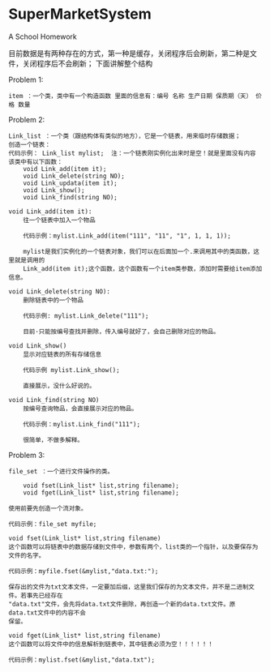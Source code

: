 # SuperMarketSystem
A School Homework

目前数据是有两种存在的方式，第一种是缓存，关闭程序后会刷新，第二种是文件，关闭程序后不会刷新；
下面讲解整个结构

Problem 1:

    item ：一个类，类中有一个构造函数 里面的信息有：编号 名称 生产日期 保质期（天） 价格 数量

Problem 2:

    Link_list ：一个类（跟结构体有类似的地方），它是一个链表，用来临时存储数据；
    创造一个链表：
    代码示例： Link_list mylist;  注：一个链表刚实例化出来时是空！就是里面没有内容
    该类中有以下函数：
     	void Link_add(item it);
		void Link_delete(string NO);
		void Link_updata(item it);
		void Link_show();
		void Link_find(string NO);

    void Link_add(item it):
        往一个链表中加入一个物品

        代码示例：mylist.Link_add(item("111", "11", "1", 1, 1, 1));

        mylist是我们实例化的一个链表对象，我们可以在后面加一个.来调用其中的类函数，这里就是调用的
        Link_add(item it);这个函数，这个函数有一个item类参数，添加时需要给item添加信息。
    
    void Link_delete(string NO):
        删除链表中的一个物品

        代码示例: mylist.Link_delete("111");

        目前·只能按编号查找并删除，传入编号就好了，会自己删除对应的物品。

    void Link_show()
        显示对应链表的所有存储信息

        代码示例 mylist.Link_show();

        直接展示，没什么好说的。

    void Link_find(string NO)
        按编号查询物品，会直接展示对应的物品。

        代码示例：mylist.Link_find("111");

        很简单，不做多解释。


Problem 3:

    file_set ：一个进行文件操作的类。

    	void fset(Link_list* list,string filename);
		void fget(Link_list* list,string filename);

    使用前要先创造一个流对象。

    代码示例：file_set myfile;

    void fset(Link_list* list,string filename)
    这个函数可以将链表中的数据存储到文件中，参数有两个，list类的一个指针，以及要保存为文件的名字。

    代码示例：myfile.fset(&mylist,"data.txt:");

    保存出的文件为txt文本文件，一定要加后缀，这里我们保存的为文本文件，并不是二进制文件。若事先已经存在
    "data.txt"文件，会先将data.txt文件删除，再创造一个新的data.txt文件。原data.txt文件中的内容不会
    保留。

    void fget(Link_list* list,string filename)
    这个函数可以将文件中的信息解析到链表中，其中链表必须为空！！！！！！

    代码示例：mylist.fset(&mylist,"data.txt");


